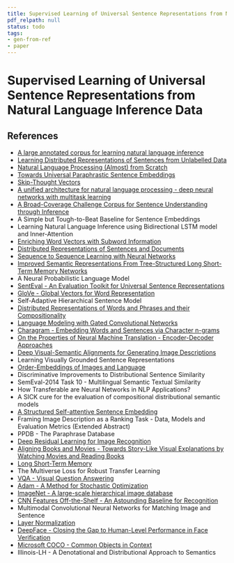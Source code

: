 ```yaml
---
title: Supervised Learning of Universal Sentence Representations from Natural Language Inference Data
pdf_relpath: null
status: todo
tags:
- gen-from-ref
- paper
---
```


# Supervised Learning of Universal Sentence Representations from Natural Language Inference Data

## References

- [A large annotated corpus for learning natural language inference](./a-large-annotated-corpus-for-learning-natural-language-inference.md)
- [Learning Distributed Representations of Sentences from Unlabelled Data](./learning-distributed-representations-of-sentences-from-unlabelled-data.md)
- [Natural Language Processing (Almost) from Scratch](./natural-language-processing-almost-from-scratch.md)
- [Towards Universal Paraphrastic Sentence Embeddings](./towards-universal-paraphrastic-sentence-embeddings.md)
- [Skip-Thought Vectors](./skip-thought-vectors.md)
- [A unified architecture for natural language processing - deep neural networks with multitask learning](./a-unified-architecture-for-natural-language-processing-deep-neural-networks-with-multitask-learning.md)
- [A Broad-Coverage Challenge Corpus for Sentence Understanding through Inference](./a-broad-coverage-challenge-corpus-for-sentence-understanding-through-inference.md)
- A Simple but Tough-to-Beat Baseline for Sentence Embeddings
- Learning Natural Language Inference using Bidirectional LSTM model and Inner-Attention
- [Enriching Word Vectors with Subword Information](./enriching-word-vectors-with-subword-information.md)
- [Distributed Representations of Sentences and Documents](./distributed-representations-of-sentences-and-documents.md)
- [Sequence to Sequence Learning with Neural Networks](./sequence-to-sequence-learning-with-neural-networks.md)
- [Improved Semantic Representations From Tree-Structured Long Short-Term Memory Networks](./improved-semantic-representations-from-tree-structured-long-short-term-memory-networks.md)
- A Neural Probabilistic Language Model
- [SentEval - An Evaluation Toolkit for Universal Sentence Representations](./senteval-an-evaluation-toolkit-for-universal-sentence-representations.md)
- [GloVe - Global Vectors for Word Representation](./glove-global-vectors-for-word-representation.md)
- Self-Adaptive Hierarchical Sentence Model
- [Distributed Representations of Words and Phrases and their Compositionality](./distributed-representations-of-words-and-phrases-and-their-compositionality.md)
- [Language Modeling with Gated Convolutional Networks](./language-modeling-with-gated-convolutional-networks.md)
- [Charagram - Embedding Words and Sentences via Character n-grams](./charagram-embedding-words-and-sentences-via-character-n-grams.md)
- [On the Properties of Neural Machine Translation - Encoder-Decoder Approaches](./on-the-properties-of-neural-machine-translation-encoder-decoder-approaches.md)
- [Deep Visual-Semantic Alignments for Generating Image Descriptions](./deep-visual-semantic-alignments-for-generating-image-descriptions.md)
- Learning Visually Grounded Sentence Representations
- [Order-Embeddings of Images and Language](./order-embeddings-of-images-and-language.md)
- Discriminative Improvements to Distributional Sentence Similarity
- SemEval-2014 Task 10 - Multilingual Semantic Textual Similarity
- How Transferable are Neural Networks in NLP Applications?
- A SICK cure for the evaluation of compositional distributional semantic models
- [A Structured Self-attentive Sentence Embedding](./a-structured-self-attentive-sentence-embedding.md)
- Framing Image Description as a Ranking Task - Data, Models and Evaluation Metrics (Extended Abstract)
- PPDB - The Paraphrase Database
- [Deep Residual Learning for Image Recognition](./deep-residual-learning-for-image-recognition.md)
- [Aligning Books and Movies - Towards Story-Like Visual Explanations by Watching Movies and Reading Books](./aligning-books-and-movies-towards-story-like-visual-explanations-by-watching-movies-and-reading-books.md)
- [Long Short-Term Memory](./long-short-term-memory.md)
- The Multiverse Loss for Robust Transfer Learning
- [VQA - Visual Question Answering](./vqa-visual-question-answering.md)
- [Adam - A Method for Stochastic Optimization](./adam-a-method-for-stochastic-optimization.md)
- [ImageNet - A large-scale hierarchical image database](./imagenet-a-large-scale-hierarchical-image-database.md)
- [CNN Features Off-the-Shelf - An Astounding Baseline for Recognition](./cnn-features-off-the-shelf-an-astounding-baseline-for-recognition.md)
- Multimodal Convolutional Neural Networks for Matching Image and Sentence
- [Layer Normalization](./layer-normalization.md)
- [DeepFace - Closing the Gap to Human-Level Performance in Face Verification](./deepface-closing-the-gap-to-human-level-performance-in-face-verification.md)
- [Microsoft COCO - Common Objects in Context](./microsoft-coco-common-objects-in-context.md)
- Illinois-LH - A Denotational and Distributional Approach to Semantics
